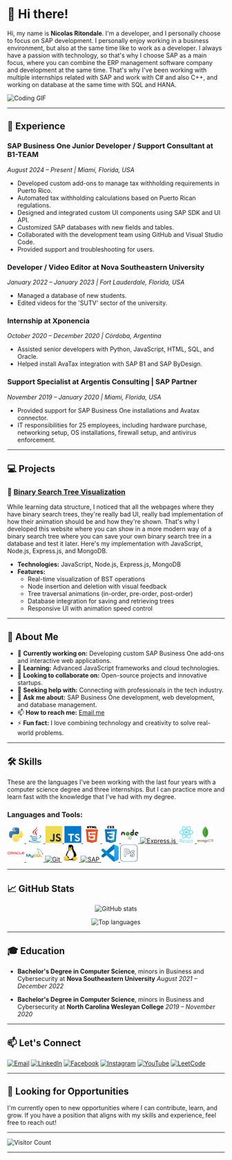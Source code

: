 # 👋 Hi there!

Hi, my name is **Nicolas Ritondale**. I'm a developer, and I personally choose to focus on SAP development. I personally enjoy working in a business environment, but also at the same time like to work as a developer. I always have a passion with technology, so that's why I choose SAP as a main focus, where you can combine the ERP management software company and development at the same time. That's why I've been working with multiple internships related with SAP and work with C# and also C++, and working on database at the same time with SQL and HANA.

![Coding GIF](https://media.giphy.com/media/VTtANKl0beDFQRLDTh/giphy.gif)

---

## 💼 Experience

### **SAP Business One Junior Developer / Support Consultant** at **B1-TEAM**
*August 2024 – Present | Miami, Florida, USA*

- Developed custom add-ons to manage tax withholding requirements in Puerto Rico.
- Automated tax withholding calculations based on Puerto Rican regulations.
- Designed and integrated custom UI components using SAP SDK and UI API.
- Customized SAP databases with new fields and tables.
- Collaborated with the development team using GitHub and Visual Studio Code.
- Provided support and troubleshooting for users.

### **Developer / Video Editor** at **Nova Southeastern University**
*January 2022 – January 2023 | Fort Lauderdale, Florida, USA*

- Managed a database of new students.
- Edited videos for the 'SUTV' sector of the university.

### **Internship** at **Xponencia**
*October 2020 – December 2020 | Córdoba, Argentina*

- Assisted senior developers with Python, JavaScript, HTML, SQL, and Oracle.
- Helped install AvaTax integration with SAP B1 and SAP ByDesign.

### **Support Specialist** at **Argentis Consulting | SAP Partner**
*November 2019 – January 2020 | Miami, Florida, USA*

- Provided support for SAP Business One installations and Avatax connector.
- IT responsibilities for 25 employees, including hardware purchase, networking setup, OS installations, firewall setup, and antivirus enforcement.

---

## 💻 Projects

### 🔹 [Binary Search Tree Visualization](https://github.com/nicoritondale/bst-visualization)

While learning data structure, I noticed that all the webpages where they have binary search trees, they're really bad UI, really bad implementation of how their animation should be and how they're shown. That's why I developed this website where you can show in a more modern way of a binary search tree where you can save your own binary search tree in a database and test it later. Here's my implementation with JavaScript, Node.js, Express.js, and MongoDB.

- **Technologies:** JavaScript, Node.js, Express.js, MongoDB
- **Features:**
  - Real-time visualization of BST operations
  - Node insertion and deletion with visual feedback
  - Tree traversal animations (in-order, pre-order, post-order)
  - Database integration for saving and retrieving trees
  - Responsive UI with animation speed control

---

## 💫 About Me

- 🔭 **Currently working on:** Developing custom SAP Business One add-ons and interactive web applications.
- 🌱 **Learning:** Advanced JavaScript frameworks and cloud technologies.
- 👯 **Looking to collaborate on:** Open-source projects and innovative startups.
- 🤔 **Seeking help with:** Connecting with professionals in the tech industry.
- 💬 **Ask me about:** SAP Business One development, web development, and database management.
- 📫 **How to reach me:** [Email me](mailto:nr1159@mynsu.nova.edu)
- ⚡ **Fun fact:** I love combining technology and creativity to solve real-world problems.

---

## 🛠️ Skills
These are the languages I've been working with the last four years with a computer science degree and three internships. But I can practice more and learn fast with the knowledge that I've had with my degree.
### Languages and Tools:

<p align="left">
  <!-- Languages -->
  <a href="https://www.python.org/" target="_blank" rel="noreferrer">
    <img src="https://raw.githubusercontent.com/devicons/devicon/master/icons/python/python-original.svg" alt="Python" width="40" height="40"/>
  </a>
  <a href="https://www.java.com/" target="_blank" rel="noreferrer">
    <img src="https://raw.githubusercontent.com/devicons/devicon/master/icons/java/java-original.svg" alt="Java" width="40" height="40"/>
  </a>
  <a href="https://developer.mozilla.org/en-US/docs/Web/JavaScript" target="_blank" rel="noreferrer">
    <img src="https://raw.githubusercontent.com/devicons/devicon/master/icons/javascript/javascript-original.svg" alt="JavaScript" width="40" height="40"/>
  </a>
  <a href="https://www.typescriptlang.org/" target="_blank" rel="noreferrer">
    <img src="https://raw.githubusercontent.com/devicons/devicon/master/icons/typescript/typescript-original.svg" alt="TypeScript" width="40" height="40"/>
  </a>
  <a href="https://www.w3.org/html/" target="_blank" rel="noreferrer">
    <img src="https://raw.githubusercontent.com/devicons/devicon/master/icons/html5/html5-original-wordmark.svg" alt="HTML5" width="40" height="40"/>
  </a>
  <a href="https://www.w3schools.com/css/" target="_blank" rel="noreferrer">
    <img src="https://raw.githubusercontent.com/devicons/devicon/master/icons/css3/css3-original-wordmark.svg" alt="CSS3" width="40" height="40"/>
  </a>

  <!-- Frameworks and Libraries -->
  <a href="https://nodejs.org/" target="_blank" rel="noreferrer">
    <img src="https://raw.githubusercontent.com/devicons/devicon/master/icons/nodejs/nodejs-original-wordmark.svg" alt="Node.js" width="40" height="40"/>
  </a>
  <a href="https://expressjs.com/" target="_blank" rel="noreferrer">
    <img src="https://www.vectorlogo.zone/logos/expressjs/expressjs-icon.svg" alt="Express.js" width="40" height="40"/>
  </a>
  <a href="https://reactjs.org/" target="_blank" rel="noreferrer">
    <img src="https://raw.githubusercontent.com/devicons/devicon/master/icons/react/react-original-wordmark.svg" alt="React" width="40" height="40"/>
  </a>

  <!-- Databases -->
  <a href="https://www.mongodb.com/" target="_blank" rel="noreferrer">
    <img src="https://raw.githubusercontent.com/devicons/devicon/master/icons/mongodb/mongodb-original-wordmark.svg" alt="MongoDB" width="40" height="40"/>
  </a>
  <a href="https://www.oracle.com/database/" target="_blank" rel="noreferrer">
    <img src="https://raw.githubusercontent.com/devicons/devicon/master/icons/oracle/oracle-original.svg" alt="Oracle" width="40" height="40"/>
  </a>
  <a href="https://www.mysql.com/" target="_blank" rel="noreferrer">
    <img src="https://raw.githubusercontent.com/devicons/devicon/master/icons/mysql/mysql-original-wordmark.svg" alt="MySQL" width="40" height="40"/>
  </a>

  <!-- Tools and Platforms -->
  <a href="https://git-scm.com/" target="_blank" rel="noreferrer">
    <img src="https://www.vectorlogo.zone/logos/git-scm/git-scm-icon.svg" alt="Git" width="40" height="40"/>
  </a>
  <a href="https://www.linux.org/" target="_blank" rel="noreferrer">
    <img src="https://raw.githubusercontent.com/devicons/devicon/master/icons/linux/linux-original.svg" alt="Linux" width="40" height="40"/>
  </a>
  <a href="https://www.sap.com/" target="_blank" rel="noreferrer">
    <img src="https://www.vectorlogo.zone/logos/sap/sap-icon.svg" alt="SAP" width="40" height="40"/>
  </a>
  <a href="https://code.visualstudio.com/" target="_blank" rel="noreferrer">
    <img src="https://raw.githubusercontent.com/devicons/devicon/master/icons/vscode/vscode-original.svg" alt="VS Code" width="40" height="40"/>
  </a>
  <a href="https://www.adobe.com/products/photoshop.html" target="_blank" rel="noreferrer">
    <img src="https://raw.githubusercontent.com/devicons/devicon/master/icons/photoshop/photoshop-line.svg" alt="Photoshop" width="40" height="40"/>
  </a>
</p>

---

## 📈 GitHub Stats

<p align="center">
  <img src="https://github-readme-stats.vercel.app/api?username=nicoritondale&show_icons=true&theme=radical" alt="GitHub stats" />
</p>

<p align="center">
  <img src="https://github-readme-stats.vercel.app/api/top-langs/?username=nicoritondale&layout=compact&theme=radical" alt="Top languages" />
</p>

---

## 🎓 Education

- **Bachelor's Degree in Computer Science**, minors in Business and Cybersecurity at **Nova Southeastern University**
  *August 2021 – December 2022*

- **Bachelor's Degree in Computer Science**, minors in Business and Cybersecurity at **North Carolina Wesleyan College**
  *2019 – November 2020*

---

## 📫 Let's Connect

<p align="left">
  <a href="mailto:nr1159@mynsu.nova.edu"><img src="https://img.shields.io/badge/Email-D14836?style=flat&logo=gmail&logoColor=white" alt="Email"></a>
  <a href="https://www.linkedin.com/in/nicolas-ritondale-b143581b6/" target="blank"><img src="https://img.shields.io/badge/LinkedIn-0077B5?style=flat&logo=linkedin&logoColor=white" alt="LinkedIn"></a>
  <a href="https://www.facebook.com/nico.ritondale.7/" target="blank"><img src="https://img.shields.io/badge/Facebook-1877F2?style=flat&logo=facebook&logoColor=white" alt="Facebook"></a>
  <a href="https://instagram.com/nicoritondale" target="blank"><img src="https://img.shields.io/badge/Instagram-E4405F?style=flat&logo=instagram&logoColor=white" alt="Instagram"></a>
  <a href="https://www.youtube.com/@nicoritondale" target="blank"><img src="https://img.shields.io/badge/YouTube-FF0000?style=flat&logo=youtube&logoColor=white" alt="YouTube"></a>
  <a href="https://leetcode.com/u/hritondale/" target="blank"><img src="https://img.shields.io/badge/LeetCode-FFA116?style=flat&logo=leetcode&logoColor=black" alt="LeetCode"></a>
</p>

---

## 👀 Looking for Opportunities

I'm currently open to new opportunities where I can contribute, learn, and grow. If you have a position that aligns with my skills and experience, feel free to reach out!

---

![Visitor Count](https://profile-counter.glitch.me/nicoritondale/count.svg)

<!--
**nicoritondale/nicoritondale** is a ✨ _special_ ✨ repository because its `README.md` (this file) appears on your GitHub profile.
-->

---
